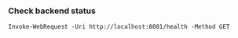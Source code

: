 ### Check backend status
```PowerShall
Invoke-WebRequest -Uri http://localhost:8081/health -Method GET
```
